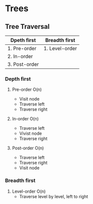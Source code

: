 # Trees

## Tree Traversal

| Dpeth first | Breadth first |
|---|---|
| 1. Pre-order  | 1. Level-order | 
| 2. In-order   | | 
| 3. Post-order | | 

### Depth first

1. Pre-order O(n)
    - Visit node
    - Traverse left
    - Traverse right

2. In-order O(n)
    - Traverse left
    - Vivist node
    - Traverse right

3. Post-order O(n)
    - Traverse left
    - Traverse right
    - Visit node

### Breadth first

1. Level-order O(n)
    -  Traverse level by level, left to right